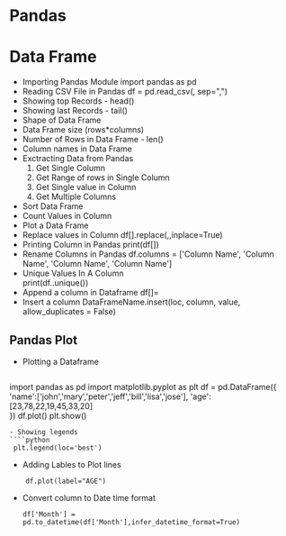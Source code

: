 # Pandas
# Data Frame
* Importing Pandas Module
    import pandas as pd
* Reading CSV File in Pandas
    df = pd.read_csv(<csv File Path>, sep=",")
* Showing top Records - head\(\)
* Showing last Records - tail\(\)
* Shape of Data Frame
* Data Frame size \(rows\*columns\)
* Number of Rows in Data Frame - len\(\) 
* Column names in Data Frame 
* Exctracting Data from Pandas
  1. Get Single Column
  2. Get Range of rows in Single Column
  3. Get Single value in Column
  4. Get Multiple Columns
* Sort Data Frame
* Count Values in Column
* Plot a Data Frame
* Replace values in Column 
    df[<Column Name>].replace(<Value to Serch>,<Value to Replace>,inplace=True)
* Printing Column in Pandas
    print(df[<Column Name>]) 
* Rename Columns in Pandas 
    df.columns = ['Column Name', 'Column Name', 'Column Name', 'Column Name']      
* Unique Values In A Column     
    print(df.<Column Name>.unique())
 * Append a column in Dataframe
    df[<Column Name>]=<Value to be appended>
 * Insert a column 
    DataFrameName.insert(loc, column, value, allow_duplicates = False)
 ## Pandas Plot 
 - Plotting a Dataframe 
   ````python
import pandas as pd
import matplotlib.pyplot as plt
df = pd.DataFrame({
        'name':['john','mary','peter','jeff','bill','lisa','jose'],
        'age':[23,78,22,19,45,33,20]        
    })
df.plot()
plt.show()
   ````
- Showing legends
````python
	plt.legend(loc='best')
````
- Adding Lables to Plot lines 
````
	df.plot(label="AGE")
````



- Convert column to Date time format

  ```
  df['Month'] = pd.to_datetime(df['Month'],infer_datetime_format=True)
  ```
